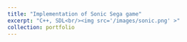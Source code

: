 ```yaml
---
title: "Implementation of Sonic Sega game"
excerpt: "C++, SDL<br/><img src='/images/sonic.png' >"
collection: portfolio
---
```

